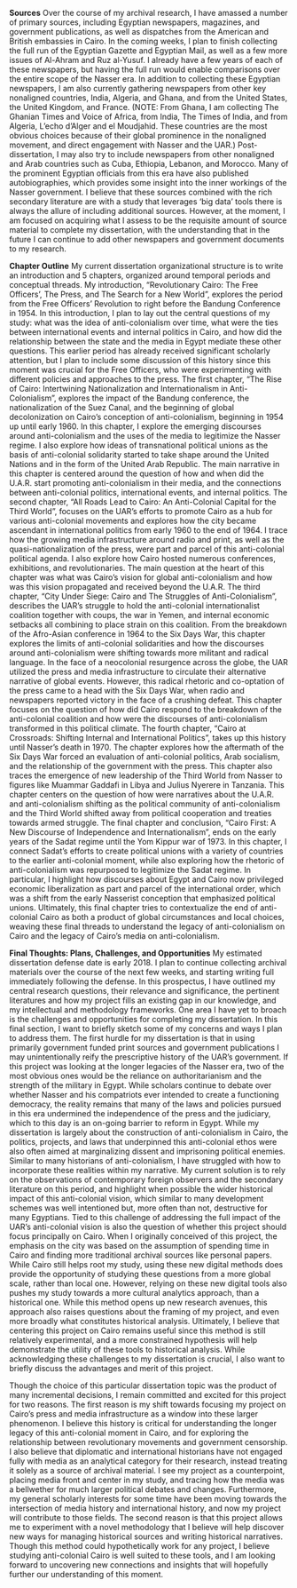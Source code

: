 **Sources**
Over the course of my archival research, I have amassed a number of primary sources, including Egyptian newspapers, magazines, and government publications, as well as dispatches from the American and British embassies in Cairo. In the coming weeks, I plan to finish collecting the full run of the Egyptian Gazette and Egyptian Mail, as well as a few more issues of Al-Ahram and Ruz al-Yusuf. I already have a few years of each of these newspapers, but having the full run would enable comparisons over the entire scope of the Nasser era. In addition to collecting these Egyptian newspapers, I am also currently gathering newspapers from other key nonaligned countries, India, Algeria, and Ghana, and from the United States, the United Kingdom, and France. (NOTE: From Ghana, I am collecting The Ghanian Times and Voice of Africa, from India,  The Times of India, and from Algeria, L’echo d’Alger and el Moudjahid. These countries are the most obvious choices because of their global prominence in the nonaligned movement, and direct engagement with Nasser and the UAR.) Post-dissertation, I may also try to include newspapers from other nonaligned and Arab countries such as Cuba, Ethiopia, Lebanon, and Morocco. Many of the prominent Egyptian officials from this era have also published autobiographies, which provides some insight into the inner workings of the Nasser government. I believe that these sources combined with the rich secondary literature are  with a study that leverages ‘big data’ tools there is always the allure of including additional sources. However, at the moment, I am focused on acquiring what I assess to be the requisite amount of source material to complete my dissertation, with the understanding that in the future I can continue to add other newspapers and government documents to my research.

**Chapter Outline**
My current dissertation organizational structure is to write an introduction and 5 chapters, organized around temporal periods and conceptual threads. My introduction, “Revolutionary Cairo: The Free Officers’, The Press, and The Search for a New World”, explores the period from the Free Officers’ Revolution to right before the Bandung Conference in 1954. In this introduction, I plan to lay out the central questions of my study: what was the idea of anti-colonialism over time, what were the ties between international events and internal politics in Cairo, and how did the relationship between the state and the media in Egypt mediate these other questions. This earlier period has already received significant scholarly attention, but I plan to include some discussion of this history since this moment was crucial for the Free Officers, who were experimenting with different policies and approaches to the press. The first chapter, “The Rise of Cairo: Intertwining Nationalization and Internationalism in Anti-Colonialism”,  explores the impact of the Bandung conference, the nationalization of the Suez Canal, and the beginning of global decolonization on Cairo’s conception of anti-colonialism, beginning in 1954 up until early 1960. In this chapter, I explore the emerging discourses around anti-colonialism and the uses of the media to legitimize the Nasser regime. I also explore how ideas of transnational political unions as the basis of anti-colonial solidarity started to take shape around the United Nations and in the form of the United Arab Republic. The main narrative in this chapter is centered around the question of how and when did the U.A.R. start promoting anti-colonialism in their media, and the connections between anti-colonial politics, international events, and internal politics. The second chapter, “All Roads Lead to Cairo: An Anti-Colonial Capital for the Third World”, focuses on the UAR’s efforts to promote Cairo as a hub for various anti-colonial movements and explores how the city became ascendant in international politics from early 1960 to the end of 1964. I trace how the growing media infrastructure around radio and print, as well as the quasi-nationalization of the press, were part and parcel of this anti-colonial political agenda. I also explore how Cairo hosted numerous conferences, exhibitions, and revolutionaries. The main question at the heart of this chapter was what was Cairo’s vision for global anti-colonialism and how was this vision propagated and received beyond the U.A.R. The third chapter, “City Under Siege: Cairo and The Struggles of Anti-Colonialism”, describes the UAR’s struggle to hold the anti-colonial internationalist coalition together with coups, the war in Yemen, and internal economic setbacks all combining to place strain on this coalition. From the breakdown of the Afro-Asian conference in 1964 to the Six Days War, this chapter explores the limits of anti-colonial solidarities and how the discourses around anti-colonialism were shifting towards more militant and radical language. In the face of a neocolonial resurgence across the globe, the UAR utilized the press and media infrastructure to circulate their alternative narrative of global events. However, this radical rhetoric and co-optation of the press came to a head with the Six Days War, when radio and newspapers reported victory in the face of a crushing defeat. This chapter focuses on the question of how did Cairo respond to the breakdown of the anti-colonial coalition and how were the discourses of anti-colonialism transformed in this political climate. The fourth chapter, “Cairo at Crossroads: Shifting Internal and International Politics”, takes up this history until Nasser’s death in 1970. The chapter explores how the aftermath of the Six Days War forced an evaluation of anti-colonial politics, Arab socialism, and the relationship of the government with the press. This chapter also traces the emergence of new leadership of the Third World from Nasser to figures like Muammar Gaddafi in Libya and Julius Nyerere in Tanzania. This chapter centers on the question of how were narratives about the U.A.R. and anti-colonialism shifting as the political community of anti-colonialism and the Third World shifted away from political cooperation and treaties towards armed struggle. The final chapter and conclusion, “Cairo First: A New Discourse of Independence and Internationalism”, ends on the early years of the Sadat regime until the Yom Kippur war of 1973. In this chapter, I connect Sadat’s efforts to create political unions with a variety of countries to the earlier anti-colonial moment, while also exploring how the rhetoric of anti-colonialism was repurposed to legitimize the Sadat regime. In particular, I highlight how discourses about Egypt and Cairo now privileged economic liberalization as part and parcel of the international order, which was a shift from the early Nasserist conception that emphasized political unions. Ultimately, this final chapter tries to contextualize the end of anti-colonial Cairo as both a product of global circumstances and local choices, weaving these final threads to understand the legacy of anti-colonialism on Cairo and the legacy of Cairo’s media on anti-colonialism. 

**Final Thoughts: Plans, Challenges, and Opportunities**
My estimated dissertation defense date is early 2018. I plan to continue collecting archival materials over the course of the next few weeks, and starting writing full immediately following the defense. In this prospectus, I have outlined my central research questions, their relevance and significance, the pertinent literatures and how my project fills an existing gap in our knowledge, and my intellectual and methodology frameworks. One area I have yet to broach is the challenges and opportunities for completing my dissertation. In this final section, I want to briefly sketch some of my concerns and ways I plan to address them.
The first hurdle for my dissertation is that in using primarily government funded print sources and government publications I may unintentionally reify the prescriptive history of the UAR’s government. If this project was looking at the longer legacies of the Nasser era, two of the most obvious ones would be the reliance on authoritarianism and the strength of the military in Egypt. While scholars continue to debate over whether Nasser and his compatriots ever intended to create a functioning democracy, the reality remains that many of the laws and policies pursued in this era undermined the independence of the press and the judiciary, which to this day is an on-going barrier to reform in Egypt. While my dissertation is largely about the construction of anti-colonialism in Cairo, the politics, projects, and laws that underpinned this anti-colonial ethos were also often aimed at marginalizing dissent and imprisoning political enemies. Similar to many historians of anti-colonialism, I have struggled with how to incorporate these realities within my narrative. My current solution is to rely on the observations of contemporary foreign observers and the secondary literature on this period, and highlight when possible the wider historical impact of this anti-colonial vision, which similar to many development schemes was well intentioned but, more often than not, destructive for many Egyptians. 
Tied to this challenge of addressing the full impact of the UAR’s anti-colonial vision is also the question of whether this project should focus principally on Cairo. When I originally conceived of this project, the emphasis on the city was based on the assumption of spending time in Cairo and finding more traditional archival sources like personal papers. While Cairo still helps root my study, using these new digital methods does provide the opportunity of studying these questions from a more global scale, rather than local one. However, relying on these new digital tools also pushes my study towards a more cultural analytics approach, than a historical one. While this method opens up new research avenues, this approach also raises questions about the framing of my project, and even more broadly what constitutes historical analysis. Ultimately, I believe that centering this project on Cairo remains useful since this method is still relatively experimental, and a more constrained hypothesis will help demonstrate the utility of these tools to historical analysis. 
While acknowledging these challenges to my dissertation is crucial, I also want to briefly discuss the advantages and merit of this project. 

Though the choice of this particular dissertation topic was the product of many incremental decisions, I remain committed and excited for this project for two reasons. The first reason is my shift towards focusing my project on Cairo’s press and media infrastructure as a window into these larger phenomenon. I believe this history is critical for understanding the longer legacy of this anti-colonial moment in Cairo, and for exploring the relationship between revolutionary movements and government censorship. I also believe that diplomatic and international historians have not engaged fully with media as an analytical category for their research, instead treating it solely as a source of archival material. I see my project as a counterpoint, placing media front and center in my study, and tracing how the media was a bellwether for much larger political debates and changes. Furthermore, my general scholarly interests for some time have been moving towards the intersection of media history and international history, and now my project will contribute to those fields. The second reason is that this project allows me to experiment with a novel methodology that I believe will help discover new ways for managing historical sources and writing historical narratives. Though this method could hypothetically work for any project, I believe studying anti-colonial Cairo is well suited to these tools, and I am looking forward to uncovering new connections and insights that will hopefully further our understanding of this moment.